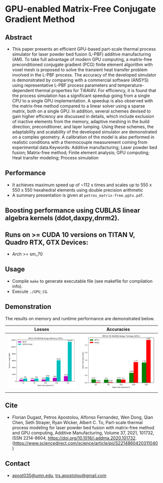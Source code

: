 # GPU-enabled Matrix-Free Conjugate Gradient Method

## Abstract
- This paper presents an efficient GPU-based part-scale thermal process simulator for laser powder bed fusion (L-PBF) additive manufacturing (AM). To take full advantage of modern GPU computing, a matrix-free preconditioned conjugate gradient (PCG) finite element algorithm with voxel mesh is proposed to solve the transient heat transfer problem involved in the L-PBF process. The accuracy of the developed simulator is demonstrated by comparing with a commercial software (ANSYS) using representative L-PBF process parameters and temperature-dependent thermal properties for Ti6Al4V. For efficiency, it is found that the process simulation has a significant speedup going from a single CPU to a single GPU implementation. A speedup is also observed with the matrix-free method compared to a linear solver using a sparse matrix, both on a single GPU. In addition, several schemes devised to gain higher efficiency are discussed in details, which include exclusion of inactive elements from the memory, adaptive meshing in the build direction, preconditioner, and layer lumping. Using these schemes, the adaptability and scalability of the developed simulator are demonstrated on a complex geometry. A calibration of the model is also performed in realistic conditions with a thermocouple measurement coming from experimental data.Keywords: Additive manufacturing; Laser powder bed fusion; Matrix-free method; Finite element analysis; GPU computing; Heat transfer modeling; Process simulation

## Performance
- It achieves maximum speed up of ~112 x times and scales up to 550 x 550 x 550 hexahedral elements using double precision arithmetic
- A summary presentation is given at `petros_matrix-free.pptx.pdf`.

## Boosting performance using CUBLAS linear algebra kernels (ddot,daxpy,dnrm2).

## Runs on >= CUDA 10 versions on TITAN V, Quadro RTX, GTX Devices:
- Arch >= sm_70

## Usage
- Compile `make` to generate executable file (see makefile for compilation info).
- Execute `./GPU_CG`. 

## Demonstration
The results on memory and runtime performance are demonstrated below.

| Losses | Accuracies |
| --- | --- |
| ![](gpu_mem_comp.png) | ![](gpu_time_comp.png) |

## Cite
- Florian Dugast, Petros Apostolou, Alfonso Fernandez, Wen Dong, Qian Chen, Seth Strayer, Ryan Wicker, Albert C. To,
Part-scale thermal process modeling for laser powder bed fusion with matrix-free method and GPU computing,
Additive Manufacturing, Volume 37, 2021, 101732, ISSN 2214-8604, https://doi.org/10.1016/j.addma.2020.101732.
(https://www.sciencedirect.com/science/article/pii/S2214860420311040)

## Contact
- apost035@umn.edu, trs.apostolou@gmail.com
